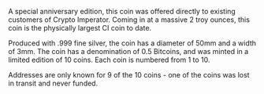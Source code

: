 A special anniversary edition, this coin was offered directly to existing customers of Crypto Imperator. Coming in at a massive 2 troy ounces, this coin is the physically largest CI coin to date.

Produced with .999 fine silver, the coin has a diameter of 50mm and a width of 3mm. The coin has a denomination of 0.5 Bitcoins, and was minted in a limited edition of 10 coins. Each coin is numbered from 1 to 10.

Addresses are only known for 9 of the 10 coins - one of the coins was lost in transit and never funded.
